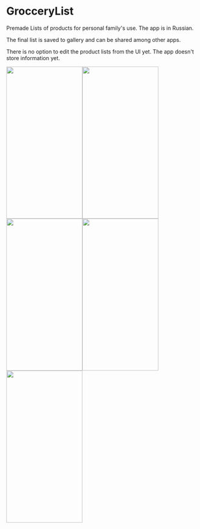 # GrocceryList

Premade Lists of products for personal family's use. The app is in Russian.

The final list is saved to gallery and can be shared among other apps.

There is no option to edit the product lists from the UI yet.
The app doesn't store information yet.

<img src="https://github.com/glusi/GroceryList/assets/62393460/45bfabb0-5ba6-4ca4-b6db-4458dbbf2731" data-canonical-src="https://github.com/glusi/GroceryList/assets/62393460/45bfabb0-5ba6-4ca4-b6db-4458dbbf2731" width="200" height="400" /><img src="https://github.com/glusi/GroceryList/assets/62393460/e8cc1cea-365f-426f-a458-42a00b854eb1" data-canonical-src="https://github.com/glusi/GroceryList/assets/62393460/e8cc1cea-365f-426f-a458-42a00b854eb1" width="200" height="400" /><img src="https://github.com/glusi/GroceryList/assets/62393460/04822094-0a39-4705-8e55-8e1c7008c44e" data-canonical-src="https://github.com/glusi/GroceryList/assets/62393460/04822094-0a39-4705-8e55-8e1c7008c44e" width="200" height="400" /><img src="https://github.com/glusi/GroceryList/assets/62393460/8404c336-4ccb-4db6-bb40-03286dd91cbc" data-canonical-src="https://github.com/glusi/GroceryList/assets/62393460/8404c336-4ccb-4db6-bb40-03286dd91cbc" width="200" height="400" /><img src="https://github.com/glusi/GroceryList/assets/62393460/3918698e-75ac-4294-b319-f2e1de26720a" data-canonical-src="https://github.com/glusi/GroceryList/assets/62393460/3918698e-75ac-4294-b319-f2e1de26720a" width="200" height="400" />
